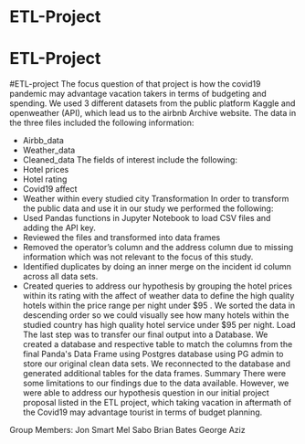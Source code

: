 # ETL-Project
# ETL-Project
#ETL-project
The focus question of that project is how the covid19 pandemic may advantage vacation takers in terms of budgeting and spending. We used 3 different datasets from the public platform Kaggle and openweather (API), which lead us to the airbnb Archive website. The data in the three files included the following information:
* Airbb_data
* Weather_data
* Cleaned_data
The fields of interest include the following:
* Hotel prices 
* Hotel rating
* Covid19 affect
* Weather within every studied city 
Transformation
In order to transform the public data and use it in our study we performed the following:
* Used Pandas functions in Jupyter Notebook to load CSV files and adding the API key.
* Reviewed the files and transformed into data frames
* Removed the operator’s column and the address column due to missing information which was not relevant to the focus of this study.
* Identified duplicates by doing an inner merge on the incident id column across all data sets.
* Created queries to address our hypothesis by grouping the hotel prices within its rating with the affect of weather data to define the high quality hotels within the price range per night under $95 . We sorted the data in descending order so we could visually see how many hotels within the studied country has high quality hotel service under $95 per night.
Load
The last step was to transfer our final output into a Database. We created a database and respective table to match the columns from the final Panda's Data Frame using Postgres database using PG admin to store our original clean data sets. We reconnected to the database and generated additional tables for the data frames.
Summary
There were some limitations to our findings due to the data available. However, we were able to address our hypothesis question in our initial project proposal listed in the ETL project, which taking vacation in aftermath of the Covid19 may advantage tourist in terms of budget planning. 


Group Members:
Jon Smart
Mel Sabo 
Brian Bates 
George Aziz   

